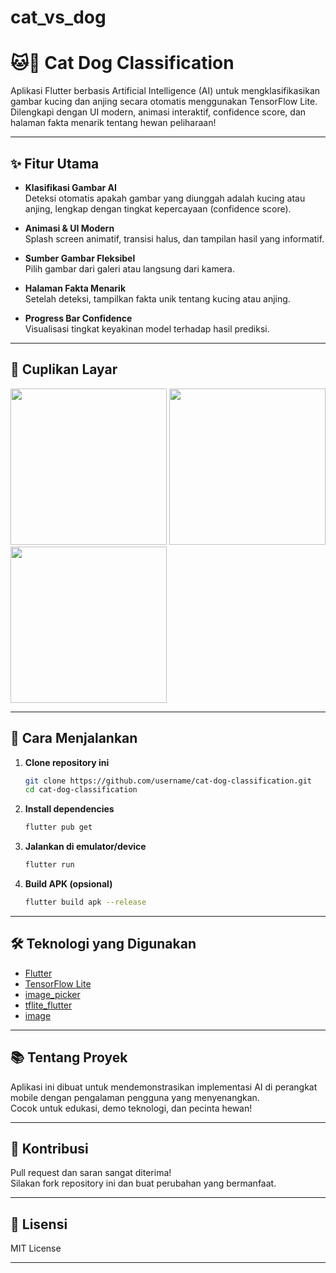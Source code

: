 # cat_vs_dog


# 🐱🐶 Cat Dog Classification

Aplikasi Flutter berbasis Artificial Intelligence (AI) untuk mengklasifikasikan gambar kucing dan anjing secara otomatis menggunakan TensorFlow Lite.  
Dilengkapi dengan UI modern, animasi interaktif, confidence score, dan halaman fakta menarik tentang hewan peliharaan!

---

## ✨ Fitur Utama

- **Klasifikasi Gambar AI**  
  Deteksi otomatis apakah gambar yang diunggah adalah kucing atau anjing, lengkap dengan tingkat kepercayaan (confidence score).

- **Animasi & UI Modern**  
  Splash screen animatif, transisi halus, dan tampilan hasil yang informatif.

- **Sumber Gambar Fleksibel**  
  Pilih gambar dari galeri atau langsung dari kamera.

- **Halaman Fakta Menarik**  
  Setelah deteksi, tampilkan fakta unik tentang kucing atau anjing.

- **Progress Bar Confidence**  
  Visualisasi tingkat keyakinan model terhadap hasil prediksi.

---

## 📸 Cuplikan Layar

<img src="https://github.com/user-attachments/assets/d0bc8185-b9b2-46dd-8b09-62f61cc330db" width="250"/>
<img src="https://github.com/user-attachments/assets/0ec67f68-e32d-40e3-87f4-db3a97036069" width="250"/>
<img src="https://github.com/user-attachments/assets/41c9011b-8e85-4b2c-aecd-221a58312c79" width="250"/>

---

## 🚀 Cara Menjalankan

1. **Clone repository ini**
    ```bash
    git clone https://github.com/username/cat-dog-classification.git
    cd cat-dog-classification
    ```

2. **Install dependencies**
    ```bash
    flutter pub get
    ```

3. **Jalankan di emulator/device**
    ```bash
    flutter run
    ```

4. **Build APK (opsional)**
    ```bash
    flutter build apk --release
    ```

---

## 🛠️ Teknologi yang Digunakan

- [Flutter](https://flutter.dev/)
- [TensorFlow Lite](https://www.tensorflow.org/lite)
- [image_picker](https://pub.dev/packages/image_picker)
- [tflite_flutter](https://pub.dev/packages/tflite_flutter)
- [image](https://pub.dev/packages/image)

---

## 📚 Tentang Proyek

Aplikasi ini dibuat untuk mendemonstrasikan implementasi AI di perangkat mobile dengan pengalaman pengguna yang menyenangkan.  
Cocok untuk edukasi, demo teknologi, dan pecinta hewan!

---

## 🤝 Kontribusi

Pull request dan saran sangat diterima!  
Silakan fork repository ini dan buat perubahan yang bermanfaat.

---

## 📄 Lisensi

MIT License

---

